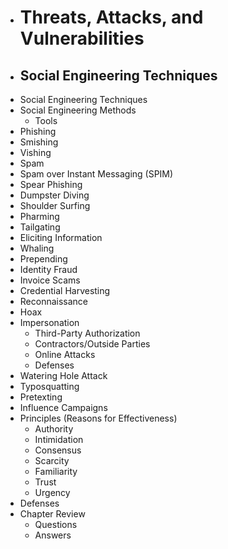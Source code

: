 - # Threats, Attacks, and Vulnerabilities
- ## Social Engineering Techniques
- Social Engineering Techniques
- Social Engineering Methods
	- Tools
- Phishing
- Smishing
- Vishing
- Spam
- Spam over Instant Messaging (SPIM)
- Spear Phishing
- Dumpster Diving
- Shoulder Surfing
- Pharming
- Tailgating
- Eliciting Information
- Whaling
- Prepending
- Identity Fraud
- Invoice Scams
- Credential Harvesting
- Reconnaissance
- Hoax
- Impersonation
	- Third-Party Authorization
	- Contractors/Outside Parties
	- Online Attacks
	- Defenses
- Watering Hole Attack
- Typosquatting
- Pretexting
- Influence Campaigns
- Principles (Reasons for Effectiveness)
	- Authority
	- Intimidation
	- Consensus
	- Scarcity
	- Familiarity
	- Trust
	- Urgency
- Defenses
- Chapter Review
	- Questions
	- Answers